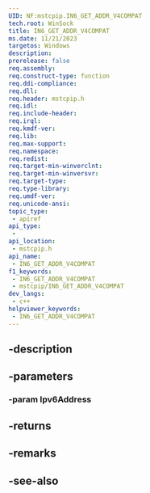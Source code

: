 ```yaml
---
UID: NF:mstcpip.IN6_GET_ADDR_V4COMPAT
tech.root: WinSock
title: IN6_GET_ADDR_V4COMPAT
ms.date: 11/21/2023
targetos: Windows
description: 
prerelease: false
req.assembly: 
req.construct-type: function
req.ddi-compliance: 
req.dll: 
req.header: mstcpip.h
req.idl: 
req.include-header: 
req.irql: 
req.kmdf-ver: 
req.lib: 
req.max-support: 
req.namespace: 
req.redist: 
req.target-min-winverclnt: 
req.target-min-winversvr: 
req.target-type: 
req.type-library: 
req.umdf-ver: 
req.unicode-ansi: 
topic_type:
 - apiref
api_type:
 - 
api_location:
 - mstcpip.h
api_name:
 - IN6_GET_ADDR_V4COMPAT
f1_keywords:
 - IN6_GET_ADDR_V4COMPAT
 - mstcpip/IN6_GET_ADDR_V4COMPAT
dev_langs:
 - c++
helpviewer_keywords:
 - IN6_GET_ADDR_V4COMPAT
---
```


## -description

## -parameters

### -param Ipv6Address

## -returns

## -remarks

## -see-also


